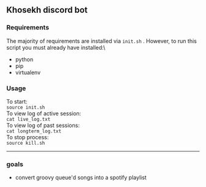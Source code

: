 ## Khosekh discord bot

### Requirements
The majority of requirements are installed via `init.sh` . However, to run this script you must already have installed:\
* python
* pip
* virtualenv

### Usage
To start:\
`source init.sh`\
To view log of active session:\
`cat live_log.txt`\
To view log of past sessions:\
`cat longterm_log.txt`\
To stop process:\
`source kill.sh`
___

### goals
* convert groovy queue'd songs into a spotify playlist

